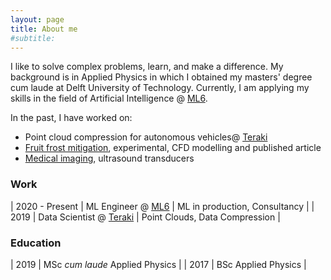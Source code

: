 ```yaml
---
layout: page
title: About me
#subtitle: 
---
```


I like to solve complex problems, learn, and make a difference. My background is in Applied Physics in which I obtained my masters' degree cum laude at Delft University of Technology. Currently, I am applying my skills in the field of Artificial Intelligence @ [ML6](https://ml6.eu).

In the past, I have worked on:
- Point cloud compression for autonomous vehicles@ [Teraki](https://www.teraki.com)
- [Fruit frost mitigation](http://www.doi.org/10.1016/j.agrformet.2019.107868), experimental, CFD modelling and published article
- [Medical imaging](http://resolver.tudelft.nl/uuid:5befdae2-9636-4e92-bd75-9c516ae20726), ultrasound transducers

### Work

| 2020 - Present | ML Engineer @ [ML6](https://ml6.eu) | ML in production, Consultancy |
| 2019 | Data Scientist @ [Teraki](https://www.teraki.com) | Point Clouds, Data Compression |

### Education

| 2019 | MSc *cum laude* Applied Physics |
| 2017 | BSc Applied Physics |

